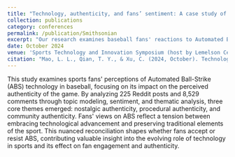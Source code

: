 ```yaml
---
title: "Technology, authenticity, and fans’ sentiment: A case study of the automated ball-strike system"
collection: publications
category: conferences
permalink: /publication/Smithsonian
excerpt: "Our research examines baseball fans' reactions to Automated Ball-Strike technology through analysis of Reddit posts and comments. The findings reveal three key dimensions of authenticity that influence fan acceptance: nostalgic (traditional elements), procedural (game mechanics), and community (shared experiences). This study provides valuable insights into how sports organizations can effectively balance technological innovation with preserving the game's essential character, ultimately enhancing our understanding of technology's role in modern sports engagement."
date: October 2024
venue: 'Sports Technology and Innovation Symposium (host by Lemelson Center for the Study of Invention and Innovation, National Museum of American History, Smithsonian Institution), Washington, DC.'
citation: "Mao, L. L., Qian, T. Y., & Xu, C. (2024, October). Technology, authenticity, and fans’ sentiment: A case study of the automated ball-strike system. Sports Technology and Innovation Symposium, Washington, DC."
---
```


This study examines sports fans' perceptions of Automated Ball-Strike (ABS) technology in baseball, focusing on its impact on the perceived authenticity of the game. By analyzing 225 Reddit posts and 8,529 comments through topic modeling, sentiment, and thematic analysis, three core themes emerged: nostalgic authenticity, procedural authenticity, and community authenticity. Fans' views on ABS reflect a tension between embracing technological advancement and preserving traditional elements of the sport. This nuanced reconciliation shapes whether fans accept or resist ABS, contributing valuable insight into the evolving role of technology in sports and its effect on fan engagement and authenticity.
